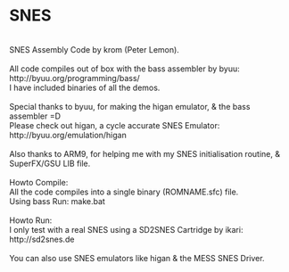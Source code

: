SNES
====
<br />
SNES Assembly Code by krom (Peter Lemon).<br />
<br />
All code compiles out of box with the bass assembler by byuu:<br />
http://byuu.org/programming/bass/<br />
I have included binaries of all the demos.<br />
<br />
Special thanks to byuu, for making the higan emulator, & the bass assembler =D<br />
Please check out higan, a cycle accurate SNES Emulator:<br />
http://byuu.org/emulation/higan<br />
<br />
Also thanks to ARM9, for helping me with my SNES initialisation routine, & SuperFX/GSU LIB file.<br />
<br />
Howto Compile:<br />
All the code compiles into a single binary (ROMNAME.sfc) file.<br />
Using bass Run: make.bat<br />
<br />
Howto Run:<br />
I only test with a real SNES using a SD2SNES Cartridge by ikari:<br />
http://sd2snes.de<br />
<br />
You can also use SNES emulators like higan & the MESS SNES Driver.
